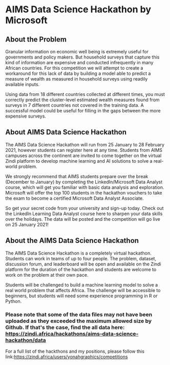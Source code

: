 # AIMS Data Science Hackathon by Microsoft

## About the Problem

Granular information on economic well being is extremely useful for governments and policy makers. But household surveys that capture this kind of information are expensive and conducted infrequently in many African countries. For this competition we will attempt to create a workaround for this lack of data by building a model able to predict a measure of wealth as measured in household surveys using readily available inputs.

Using data from 18 different countries collected at different times, you must correctly predict the cluster-level estimated wealth measures found from surveys in 7 different countries not covered in the training data. A successful model could be useful for filling in the gaps between the more expensive surveys.

## About AIMS Data Science Hackathon

The AIMS Data Science Hackathon will run from 25 January to 28 February 2021, however students can register here at any time. Students from AIMS campuses across the continent are invited to come together on the virtual Zindi platform to develop machine learning and AI solutions to solve a real-world problem.

We strongly recommend that AIMS students prepare over the break (December to January) by completing the LinkedIn/Microsoft Data Analyst course, which will get you familiar with basic data analysis and exploration. Microsoft will offer the top 100 students in the hackathon vouchers to take the exam to become a certified Microsoft Data Analyst Associate.

So get your secret code from your university and sign-up today. Check out the LinkedIn Learning Data Analyst course here to sharpen your data skills over the holidays. The data will be posted and the competition will go live on 25 January 2021!

## About the AIMS Data Science Hackathon

The AIMS Data Science Hackathon is a completely virtual hackathon. Students can work in teams of up to four people. The problem, dataset, discussion forum, and leaderboard will be open and available on the Zindi platform for the duration of the hackathon and students are welcome to work on the problem at their own pace.

Students will be challenged to build a machine learning model to solve a real world problem that affects Africa. The challenge will be accessible to beginners, but students will need some experience programming in R or Python.


### Please note that some of the data files may not have been uploaded as they exceeded the maximum allowed size by Github. If that's the case, find the all data here: https://zindi.africa/hackathons/aims-data-science-hackathon/data

For a full list of the hackthons and my positions, please follow this link:https://zindi.africa/users/yonahgraphics/competitions

